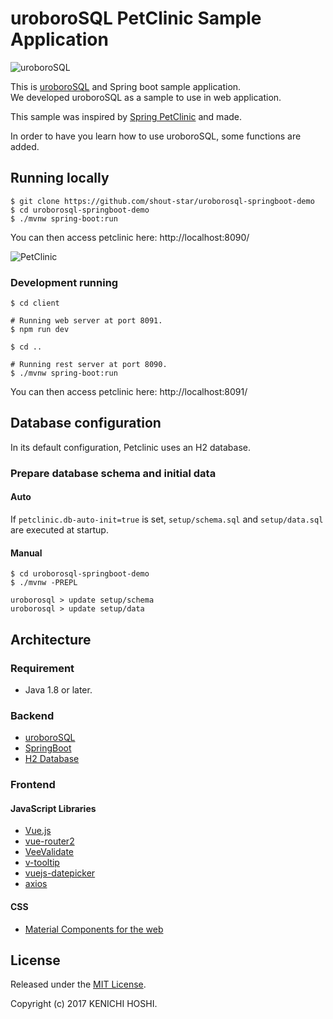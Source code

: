 # uroboroSQL PetClinic Sample Application

<img src="https://future-architect.github.io/uroborosql-doc//images/logo.png" style="max-width: 600px;" alt="uroboroSQL" />

This is [uroboroSQL](https://github.com/future-architect/uroborosql) and Spring boot sample application.  
We developed uroboroSQL as a sample to use in web application.

This sample was inspired by [Spring PetClinic](https://github.com/spring-projects/spring-petclinic) and made.

In order to have you learn how to use uroboroSQL, some functions are added.

## Running locally

```
$ git clone https://github.com/shout-star/uroborosql-springboot-demo
$ cd uroborosql-springboot-demo
$ ./mvnw spring-boot:run
```

You can then access petclinic here: http://localhost:8090/

![PetClinic](https://github.com/shout-star/uroborosql-springboot-demo/blob/master/doc/petclinic_top.jpg)

### Development running

```
$ cd client
  
# Running web server at port 8091.
$ npm run dev
  
$ cd ..
  
# Running rest server at port 8090.
$ ./mvnw spring-boot:run
```
You can then access petclinic here: http://localhost:8091/

## Database configuration

In its default configuration, Petclinic uses an H2 database.

### Prepare database schema and initial data

#### Auto

If `petclinic.db-auto-init=true` is set,
`setup/schema.sql` and `setup/data.sql` are executed at startup.

#### Manual

```
$ cd uroborosql-springboot-demo
$ ./mvnw -PREPL
  
uroborosql > update setup/schema
uroborosql > update setup/data
```


## Architecture

### Requirement
-	Java 1.8 or later.

### Backend
- [uroboroSQL](https://github.com/future-architect/uroborosql)
- [SpringBoot](https://github.com/spring-projects/spring-boot)
- [H2 Database](http://www.h2database.com/)

### Frontend

#### JavaScript Libraries
- [Vue.js](https://github.com/vuejs/vue)
- [vue-router2](https://github.com/vuejs/vue-router/)
- [VeeValidate](https://github.com/baianat/vee-validate)
- [v-tooltip](https://github.com/Akryum/v-tooltip)
- [vuejs-datepicker](https://github.com/charliekassel/vuejs-datepicker)
- [axios](https://github.com/mzabriskie/axios)

#### CSS
- [Material Components for the web](https://github.com/material-components/material-components-web)

## License

Released under the [MIT License](https://github.com/shout-star/uroborosql-springboot-demo/blob/master/LICENSE).

Copyright (c) 2017 KENICHI HOSHI.